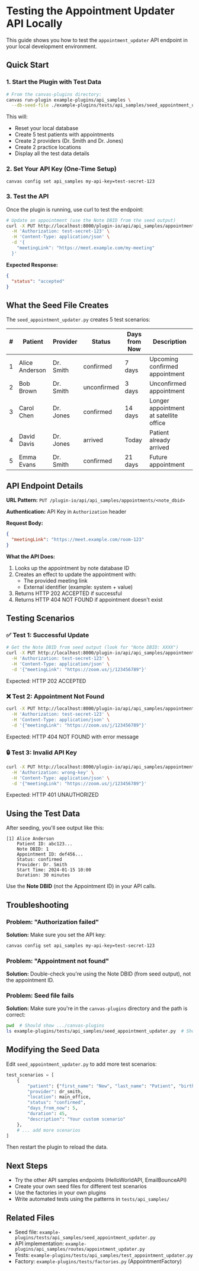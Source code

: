 # Testing the Appointment Updater API Locally

This guide shows you how to test the `appointment_updater` API endpoint in your local development environment.

## Quick Start

### 1. Start the Plugin with Test Data

```bash
# From the canvas-plugins directory:
canvas run-plugin example-plugins/api_samples \
  --db-seed-file ./example-plugins/tests/api_samples/seed_appointment_updater.py
```

This will:
- Reset your local database
- Create 5 test patients with appointments
- Create 2 providers (Dr. Smith and Dr. Jones)
- Create 2 practice locations
- Display all the test data details

### 2. Set Your API Key (One-Time Setup)

```bash
canvas config set api_samples my-api-key=test-secret-123
```

### 3. Test the API

Once the plugin is running, use curl to test the endpoint:

```bash
# Update an appointment (use the Note DBID from the seed output)
curl -X PUT http://localhost:8000/plugin-io/api/api_samples/appointments/<NOTE_DBID> \
  -H 'Authorization: test-secret-123' \
  -H 'Content-Type: application/json' \
  -d '{
    "meetingLink": "https://meet.example.com/my-meeting"
  }'
```

**Expected Response:**
```json
{
  "status": "accepted"
}
```

## What the Seed File Creates

The `seed_appointment_updater.py` creates 5 test scenarios:

| # | Patient | Provider | Status | Days from Now | Description |
|---|---------|----------|--------|---------------|-------------|
| 1 | Alice Anderson | Dr. Smith | confirmed | 7 days | Upcoming confirmed appointment |
| 2 | Bob Brown | Dr. Smith | unconfirmed | 3 days | Unconfirmed appointment |
| 3 | Carol Chen | Dr. Jones | confirmed | 14 days | Longer appointment at satellite office |
| 4 | David Davis | Dr. Jones | arrived | Today | Patient already arrived |
| 5 | Emma Evans | Dr. Smith | confirmed | 21 days | Future appointment |

## API Endpoint Details

**URL Pattern:** `PUT /plugin-io/api/api_samples/appointments/<note_dbid>`

**Authentication:** API Key in `Authorization` header

**Request Body:**
```json
{
  "meetingLink": "https://meet.example.com/room-123"
}
```

**What the API Does:**
1. Looks up the appointment by note database ID
2. Creates an effect to update the appointment with:
   - The provided meeting link
   - External identifier (example: system + value)
3. Returns HTTP 202 ACCEPTED if successful
4. Returns HTTP 404 NOT FOUND if appointment doesn't exist

## Testing Scenarios

### ✅ Test 1: Successful Update

```bash
# Get the Note DBID from seed output (look for "Note DBID: XXXX")
curl -X PUT http://localhost:8000/plugin-io/api/api_samples/appointments/1 \
  -H 'Authorization: test-secret-123' \
  -H 'Content-Type: application/json' \
  -d '{"meetingLink": "https://zoom.us/j/123456789"}'
```

Expected: HTTP 202 ACCEPTED

### ❌ Test 2: Appointment Not Found

```bash
curl -X PUT http://localhost:8000/plugin-io/api/api_samples/appointments/99999 \
  -H 'Authorization: test-secret-123' \
  -H 'Content-Type: application/json' \
  -d '{"meetingLink": "https://zoom.us/j/123456789"}'
```

Expected: HTTP 404 NOT FOUND with error message

### 🔒 Test 3: Invalid API Key

```bash
curl -X PUT http://localhost:8000/plugin-io/api/api_samples/appointments/1 \
  -H 'Authorization: wrong-key' \
  -H 'Content-Type: application/json' \
  -d '{"meetingLink": "https://zoom.us/j/123456789"}'
```

Expected: HTTP 401 UNAUTHORIZED

## Using the Test Data

After seeding, you'll see output like this:

```
[1] Alice Anderson
    Patient ID: abc123...
    Note DBID: 1
    Appointment ID: def456...
    Status: confirmed
    Provider: Dr. Smith
    Start Time: 2024-01-15 10:00
    Duration: 30 minutes
```

Use the **Note DBID** (not the Appointment ID) in your API calls.

## Troubleshooting

### Problem: "Authorization failed"
**Solution:** Make sure you set the API key:
```bash
canvas config set api_samples my-api-key=test-secret-123
```

### Problem: "Appointment not found"
**Solution:** Double-check you're using the Note DBID (from seed output), not the appointment ID.

### Problem: Seed file fails
**Solution:** Make sure you're in the `canvas-plugins` directory and the path is correct:
```bash
pwd  # Should show .../canvas-plugins
ls example-plugins/tests/api_samples/seed_appointment_updater.py  # Should exist
```

## Modifying the Seed Data

Edit `seed_appointment_updater.py` to add more test scenarios:

```python
test_scenarios = [
    {
        "patient": {"first_name": "New", "last_name": "Patient", "birth_date": datetime.date(1995, 1, 1)},
        "provider": dr_smith,
        "location": main_office,
        "status": "confirmed",
        "days_from_now": 5,
        "duration": 45,
        "description": "Your custom scenario"
    },
    # ... add more scenarios
]
```

Then restart the plugin to reload the data.

## Next Steps

- Try the other API samples endpoints (HelloWorldAPI, EmailBounceAPI)
- Create your own seed files for different test scenarios
- Use the factories in your own plugins
- Write automated tests using the patterns in `tests/api_samples/`

## Related Files

- Seed file: `example-plugins/tests/api_samples/seed_appointment_updater.py`
- API implementation: `example-plugins/api_samples/routes/appointment_updater.py`
- Tests: `example-plugins/tests/api_samples/test_appointment_updater.py`
- Factory: `example-plugins/tests/factories.py` (AppointmentFactory)
